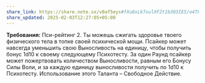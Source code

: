 ```yaml
---
share_link: https://share.note.sx/v0af5eys#fXu8xLkTxulXF2t1b303IE5/o4TkyCZiRqtKQl/Nkhc
share_updated: 2025-02-03T12:27:05+05:00
---
```

**Требования:** Пси-рейтинг 2.
Ты можешь сжигать здоровье твоего физического тела в топке своей психической мощи. Псайкер может навсегда уменьшить свою Выносливость на единицу, чтобы получить бонус 1d10 к своему следующему Психотесту. За один Раунд псайкер может пожертвовать количеством Выносливости, равным его Бонусу Силы Воли, и за каждую единицу выносливости получить по 1d10 к Психотесту.
Использование этого Таланта – Свободное Действие.